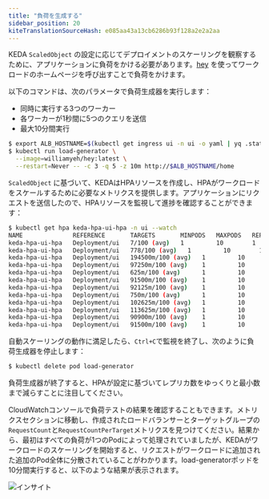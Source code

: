 ```yaml
---
title: "負荷を生成する"
sidebar_position: 20
kiteTranslationSourceHash: e085aa43a13cb6286b93f128a2e2a2aa
---
```


KEDA `ScaledObject` の設定に応じてデプロイメントのスケーリングを観察するために、アプリケーションに負荷をかける必要があります。[hey](https://github.com/rakyll/hey) を使ってワークロードのホームページを呼び出すことで負荷をかけます。

以下のコマンドは、次のパラメータで負荷生成器を実行します：

- 同時に実行する3つのワーカー
- 各ワーカーが1秒間に5つのクエリを送信
- 最大10分間実行

```bash hook=keda-pod-scaleout hookTimeout=330
$ export ALB_HOSTNAME=$(kubectl get ingress ui -n ui -o yaml | yq .status.loadBalancer.ingress[0].hostname)
$ kubectl run load-generator \
  --image=williamyeh/hey:latest \
  --restart=Never -- -c 3 -q 5 -z 10m http://$ALB_HOSTNAME/home
```

`ScaledObject` に基づいて、KEDAはHPAリソースを作成し、HPAがワークロードをスケールするために必要なメトリクスを提供します。アプリケーションにリクエストを送信したので、HPAリソースを監視して進捗を確認することができます：

```bash test=false
$ kubectl get hpa keda-hpa-ui-hpa -n ui --watch
NAME              REFERENCE       TARGETS       MINPODS   MAXPODS   REPLICAS   AGE
keda-hpa-ui-hpa   Deployment/ui   7/100 (avg)   1         10        1          7m58s
keda-hpa-ui-hpa   Deployment/ui   778/100 (avg)   1         10        1          8m33s
keda-hpa-ui-hpa   Deployment/ui   194500m/100 (avg)   1         10        4          8m48s
keda-hpa-ui-hpa   Deployment/ui   97250m/100 (avg)    1         10        8          9m3s
keda-hpa-ui-hpa   Deployment/ui   625m/100 (avg)      1         10        8          9m18s
keda-hpa-ui-hpa   Deployment/ui   91500m/100 (avg)    1         10        8          9m33s
keda-hpa-ui-hpa   Deployment/ui   92125m/100 (avg)    1         10        8          9m48s
keda-hpa-ui-hpa   Deployment/ui   750m/100 (avg)      1         10        8          10m
keda-hpa-ui-hpa   Deployment/ui   102625m/100 (avg)   1         10        8          10m
keda-hpa-ui-hpa   Deployment/ui   113625m/100 (avg)   1         10        8          11m
keda-hpa-ui-hpa   Deployment/ui   90900m/100 (avg)    1         10        10         11m
keda-hpa-ui-hpa   Deployment/ui   91500m/100 (avg)    1         10        10         12m
```

自動スケーリングの動作に満足したら、`Ctrl+C`で監視を終了し、次のように負荷生成器を停止します：

```bash
$ kubectl delete pod load-generator
```

負荷生成器が終了すると、HPAが設定に基づいてレプリカ数をゆっくりと最小数まで減らすことに注目してください。

CloudWatchコンソールで負荷テストの結果を確認することもできます。メトリクスセクションに移動し、作成されたロードバランサーとターゲットグループの`RequestCount`と`RequestCountPerTarget`メトリクスを見つけてください。結果から、最初はすべての負荷が1つのPodによって処理されていましたが、KEDAがワークロードのスケーリングを開始すると、リクエストがワークロードに追加された追加のPod全体に分散されていることがわかります。load-generatorポッドを10分間実行すると、以下のような結果が表示されます。

![インサイト](/img/keda/keda-cloudwatch.png)

